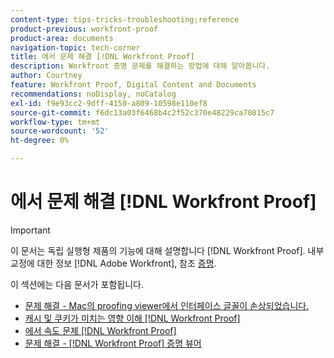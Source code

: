 ```yaml
---
content-type: tips-tricks-troubleshooting;reference
product-previous: workfront-proof
product-area: documents
navigation-topic: tech-corner
title: 에서 문제 해결 [!DNL Workfront Proof]
description: Workfront 증명 문제를 해결하는 방법에 대해 알아봅니다.
author: Courtney
feature: Workfront Proof, Digital Content and Documents
recommendations: noDisplay, noCatalog
exl-id: f9e93cc2-9dff-4150-a809-10598e110ef8
source-git-commit: f6dc13a03f6468b4c2f52c370e48229ca70815c7
workflow-type: tm+mt
source-wordcount: '52'
ht-degree: 0%

---
```


# 에서 문제 해결 [!DNL Workfront Proof]

>[!IMPORTANT]
>
>이 문서는 독립 실행형 제품의 기능에 대해 설명합니다 [!DNL Workfront Proof]. 내부 교정에 대한 정보 [!DNL Adobe Workfront], 참조 [증명](../../../review-and-approve-work/proofing/proofing.md).

이 섹션에는 다음 문서가 포함됩니다.

* [문제 해결 - Mac의 proofing viewer에서 인터페이스 글꼴이 손상되었습니다.](../../../workfront-proof/wp-tech-corner/troubleshooting/corrupted-interface-font-pv-mac.md)
* [캐시 및 쿠키가 미치는 영향 이해 [!DNL Workfront Proof]](../../../workfront-proof/wp-tech-corner/troubleshooting/how-cache-cookies-affect-pv.md)
* [에서 속도 문제 [!DNL Workfront Proof]](../../../workfront-proof/wp-tech-corner/troubleshooting/speed-issue.md)
* [문제 해결 - [!DNL Workfront Proof] 증명 뷰어](../../../workfront-proof/wp-tech-corner/troubleshooting/proofing-viewer.md)
